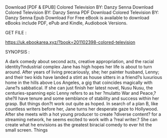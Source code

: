 Download [PDF & EPUB] Colored Television BY: Danzy Senna Download Colored Television BY: Danzy Senna PDF Download Colored Television BY: Danzy Senna Epub Download For Free eBook is available to download eBooks include PDF, ePub and Kindle, Audiobook Versions.

GET FILE :

https://uk.ebookarea.xyz/?book=201102398-colored-television

SYNOPSIS : 

A dark comedy about second acts, creative appropriation, and the racial identity?industrial complex Jane has high hopes her life is about to turn around. After years of living precariously, she; her painter husband, Lenny; and their two kids have landed a stint as house sitters in a friend?s luxurious home in the hills above Los Angeles, a gig that coincides magically with Jane?s sabbatical. If she can just finish her latest novel, Nusu Nusu, the centuries-spanning epic Lenny refers to as her ?mulatto War and Peace,? she?ll have tenure and some semblance of stability and success within her grasp. But things don?t work out quite as hoped. In search of a plan B, like countless writers before her, Jane turns her desperate gaze to Hollywood. After she meets with a hot young producer to create ?diverse content? for a streaming network, he seems excited to work with a ?real writer.? She can create what he envisions as the greatest biracial comedy to ever hit the small screen. Things 
